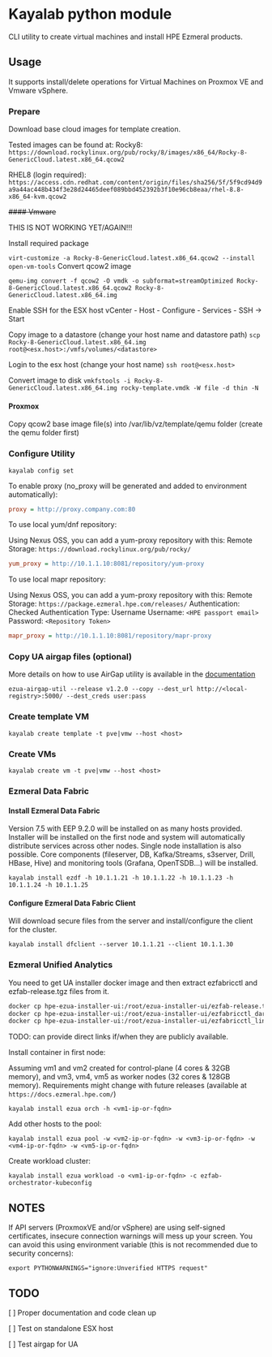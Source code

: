 # Kayalab python module

CLI utility to create virtual machines and install HPE Ezmeral products.

## Usage

It supports install/delete operations for Virtual Machines on Proxmox VE and Vmware vSphere.

### Prepare

Download base cloud images for template creation.

Tested images can be found at:
Rocky8:
`https://download.rockylinux.org/pub/rocky/8/images/x86_64/Rocky-8-GenericCloud.latest.x86_64.qcow2`

RHEL8 (login required):
`https://access.cdn.redhat.com/content/origin/files/sha256/5f/5f9cd94d9a9a44ac448b434f3e28d24465deef089bbd452392b3f10e96cb8eaa/rhel-8.8-x86_64-kvm.qcow2`

~~#### Vmware~~

THIS IS NOT WORKING YET/AGAIN!!!

Install required package

`virt-customize -a Rocky-8-GenericCloud.latest.x86_64.qcow2 --install open-vm-tools`
Convert qcow2 image

`qemu-img convert -f qcow2 -O vmdk -o subformat=streamOptimized Rocky-8-GenericCloud.latest.x86_64.qcow2 Rocky-8-GenericCloud.latest.x86_64.img`

Enable SSH for the ESX host
vCenter - Host - Configure - Services - SSH -> Start

Copy image to a datastore (change your host name and datastore path)
`scp Rocky-8-GenericCloud.latest.x86_64.img root@<esx.host>:/vmfs/volumes/<datastore>`

Login to the esx host (change your host name)
`ssh root@<esx.host>`

Convert image to disk
`vmkfstools -i Rocky-8-GenericCloud.latest.x86_64.img rocky-template.vmdk -W file -d thin -N`

#### Proxmox

Copy qcow2 base image file(s) into /var/lib/vz/template/qemu folder (create the qemu folder first)

### Configure Utility

`kayalab config set`

To enable proxy (no_proxy will be generated and added to environment automatically):

```ini
proxy = http://proxy.company.com:80
```

To use local yum/dnf repository:

Using Nexus OSS, you can add a yum-proxy repository with this:
Remote Storage: `https://download.rockylinux.org/pub/rocky/`

```ini
yum_proxy = http://10.1.1.10:8081/repository/yum-proxy
```

To use local mapr repository:

Using Nexus OSS, you can add a yum-proxy repository with this:
Remote Storage: `https://package.ezmeral.hpe.com/releases/`
Authentication: Checked
Authentication Type: Username
Username: `<HPE passport email>`
Password: `<Repository Token>`

```ini
mapr_proxy = http://10.1.1.10:8081/repository/mapr-proxy
```

### Copy UA airgap files (optional)

More details on how to use AirGap utility is available in the [documentation](https://docs.ezmeral.hpe.com/unified-analytics/12/Installation/airgap-utility.html)

`ezua-airgap-util --release v1.2.0 --copy --dest_url http://<local-registry>:5000/ --dest_creds user:pass`

### Create template VM

`kayalab create template -t pve|vmw --host <host>`

### Create VMs

`kayalab create vm -t pve|vmw --host <host>`

### Ezmeral Data Fabric

#### Install Ezmeral Data Fabric

Version 7.5 with EEP 9.2.0 will be installed on as many hosts provided. Installer will be installed on the first node and system will automatically distribute services across other nodes. Single node installation is also possible. Core components (fileserver, DB, Kafka/Streams, s3server, Drill, HBase, Hive) and monitoring tools (Grafana, OpenTSDB...) will be installed.

`kayalab install ezdf -h 10.1.1.21 -h 10.1.1.22 -h 10.1.1.23 -h 10.1.1.24 -h 10.1.1.25`

#### Configure Ezmeral Data Fabric Client

Will download secure files from the server and install/configure the client for the cluster.

`kayalab install dfclient --server 10.1.1.21 --client 10.1.1.30`

### Ezmeral Unified Analytics

You need to get UA installer docker image and then extract ezfabricctl and ezfab-release.tgz files from it.

```bash
docker cp hpe-ezua-installer-ui:/root/ezua-installer-ui/ezfab-release.tgz .
docker cp hpe-ezua-installer-ui:/root/ezua-installer-ui/ezfabricctl_darwin_amd64 .
docker cp hpe-ezua-installer-ui:/root/ezua-installer-ui/ezfabricctl_linux_amd64 .
```

TODO: can provide direct links if/when they are publicly available.

Install container in first node:

Assuming vm1 and vm2 created for control-plane (4 cores & 32GB memory), and vm3, vm4, vm5 as worker nodes (32 cores & 128GB memory). Requirements might change with future releases (available at `https://docs.ezmeral.hpe.com/`)

`kayalab install ezua orch -h <vm1-ip-or-fqdn>`

Add other hosts to the pool:

`kayalab install ezua pool -w <vm2-ip-or-fqdn> -w <vm3-ip-or-fqdn> -w <vm4-ip-or-fqdn> -w <vm5-ip-or-fqdn>`

Create workload cluster:

`kayalab install ezua workload -o <vm1-ip-or-fqdn> -c ezfab-orchestrator-kubeconfig`

## NOTES

If API servers (ProxmoxVE and/or vSphere) are using self-signed certificates, insecure connection warnings will mess up your screen. You can avoid this using environment variable (this is not recommended due to security concerns):

`export PYTHONWARNINGS="ignore:Unverified HTTPS request"`

## TODO

[ ] Proper documentation and code clean up

[ ] Test on standalone ESX host

[ ] Test airgap for UA
